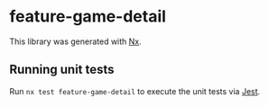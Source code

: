 # feature-game-detail

This library was generated with [Nx](https://nx.dev).

## Running unit tests

Run `nx test feature-game-detail` to execute the unit tests via [Jest](https://jestjs.io).
